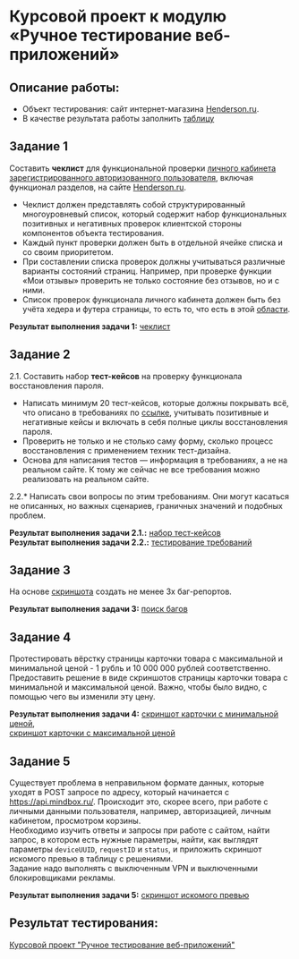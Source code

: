 # Курсовой проект к модулю «Ручное тестирование веб-приложений»

## Описание работы:
- Объект тестирования: сайт интернет-магазина [Henderson.ru](https://henderson.ru).
- В качестве результата работы заполнить [таблицу](https://docs.google.com/spreadsheets/d/1dG3X82H-t1df6YwargLhMh1n6inJeRvO/edit?usp=sharing&ouid=109284492514042889329&rtpof=true&sd=true)


## Задание 1

Составить **чеклист** для функциональной проверки [личного кабинета зарегистрированного авторизованного пользователя](https://henderson.ru/cabinet/), включая функционал разделов, на сайте [Henderson.ru](https://henderson.ru).
* Чеклист должен представлять собой структурированный многоуровневый список, который содержит набор функциональных позитивных и негативных проверок клиентской стороны компонентов объекта тестирования.
* Каждый пункт проверки должен быть в отдельной ячейке списка и со своим приоритетом.
* При составлении списка проверок должны учитываться различные варианты состояний страниц. Например, при проверке функции «Мои отзывы» проверить не только состояние без отзывов, но и с ними.
* Список проверок функционала личного кабинета должен быть без учёта хедера и футера страницы, то есть то, что есть в этой [области](https://drive.google.com/file/d/1rn6z04Erx7QjUmmTm4-R5MNNBgXpRSP2/view?usp=sharing).

**Результат выполнения задачи 1:** [чеклист](https://docs.google.com/spreadsheets/d/1IsQvUCC8zUXDlSj_WIi_jUB7Va8CmU8X/edit#gid=1488828175)

## Задание 2

2.1. Составить набор **тест-кейсов** на проверку функционала восстановления пароля.
* Написать минимум 20 тест-кейсов, которые должны покрывать всё, что описано в требованиях по
[ссылке](https://docs.google.com/document/d/12deDbATIy0Xps8MiWvumNqHISfAlFc4etY8F4lPcqJ4/edit?usp=sharing), учитывать позитивные и негативные кейсы и включать в себя полные циклы восстановления пароля.
* Проверить не только и не столько саму форму, сколько процесс восстановления с применением техник тест-дизайна.
* Основа для написания тестов — информация в требованиях, а не на реальном сайте. К тому же сейчас не все требования можно реализовать на реальном сайте.

2.2.*  Написать свои вопросы по этим требованиям. Они могут касаться не описанных, но важных сценариев, граничных значений и подобных проблем.

**Результат выполнения задачи 2.1.:** [набор тест-кейсов](https://docs.google.com/spreadsheets/d/1ClzSZvLSL1KG1rP8gpOYMnsZzTx8ImKM/edit#gid=1542496951)  
**Результат выполнения задачи 2.2.:** [тестирование требований](https://docs.google.com/document/d/13ntHdD7vNhCdkzgxzaxAucD2uUYNnrh9/edit?usp=sharing&ouid=109284492514042889329&rtpof=true&sd=true)

## Задание 3

На основе [скриншота](https://drive.google.com/file/d/1ucv3JFqEGY7ijVtP0Qn0BrdV2ipqYu37/view?usp=sharing) создать не менее 3х баг-репортов.

**Результат выполнения задачи 3:** [поиск багов](https://docs.google.com/spreadsheets/d/15ayAQ83eaT9cJcDfzJCsPcvvXFiAgB7A/edit?usp=sharing&ouid=109284492514042889329&rtpof=true&sd=true)

## Задание 4

Протестировать вёрстку страницы карточки товара с максимальной и минимальной ценой - 1 рубль и 10 000 000 рублей соответственно.
Предоставить решение в виде скриншотов страницы карточки товара с минимальной и максимальной ценой. Важно, чтобы было видно, с помощью чего вы изменили эту цену.

**Результат выполнения задачи 4:** [скриншот карточки с минимальной ценой](https://raw.githubusercontent.com/Ekaterina-Isabel/manual_testing_of_web_applications_Coursework/main/minimum%20price.jpg),  
[скриншот карточки с максимальной ценой](https://raw.githubusercontent.com/Ekaterina-Isabel/manual_testing_of_web_applications_Coursework/main/maximum%20price.jpg)

## Задание 5

Существует проблема в неправильном формате данных, которые уходят в POST запросе по адресу, который начинается с https://api.mindbox.ru/. Происходит это, скорее всего, при работе с личными данными пользователя, например, авторизацией, личным кабинетом, просмотром корзины.  
Необходимо изучить ответы и запросы при работе с сайтом, найти запрос, в котором есть нужные параметры, найти, как выглядят параметры `deviceUUID`, `requestID` и `status`, и приложить скриншот искомого превью в таблицу с решениями.  
Задание надо выполнять с выключенным VPN и выключенными блокировщиками рекламы.

**Результат выполнения задачи 5:** [скриншот искомого превью](https://github.com/Ekaterina-Isabel/Ekaterina-Isabel/blob/main/preview.jpg)

## Результат тестирования:
[Курсовой проект "Ручное тестирование веб-приложений"](https://docs.google.com/spreadsheets/d/1dG3X82H-t1df6YwargLhMh1n6inJeRvO/edit?usp=sharing&ouid=109284492514042889329&rtpof=true&sd=true)
